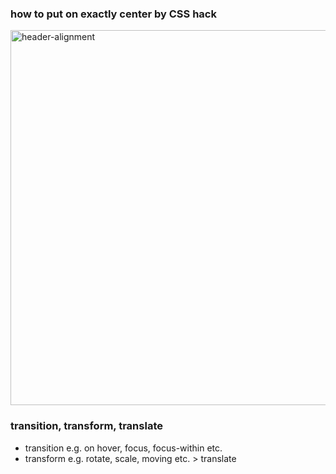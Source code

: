 ### how to put on exactly center by CSS hack      
<img src="https://user-images.githubusercontent.com/85475577/142014685-a929faaa-cc2e-41dd-aa5d-f2a45a49f332.jpg" alt="header-alignment" width="600px"/>

### transition, transform, translate
- transition e.g. on hover, focus, focus-within etc.
- transform e.g. rotate, scale, moving etc. > translate
